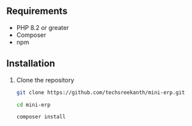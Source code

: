## Requirements

- PHP 8.2 or greater
- Composer
- npm

## Installation

1. Clone the repository
   ```sh
   git clone https://github.com/techsreekanth/mini-erp.git

   cd mini-erp

   composer install
